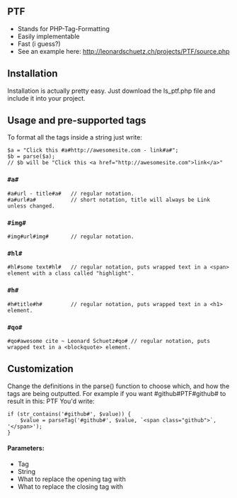 ## PTF
* Stands for PHP-Tag-Formatting
* Easily implementable
* Fast (i guess?)
* See an example here: http://leonardschuetz.ch/projects/PTF/source.php

## Installation
Installation is actually pretty easy. Just download the ls_ptf.php file and include it into your project.

## Usage and pre-supported tags
To format all the tags inside a string just write:
```
$a = "Click this #a#http://awesomesite.com - link#a#";
$b = parse($a);
// $b will be "Click this <a href="http://awesomesite.com">link</a>"
```
### `#a#`
```
#a#url - title#a#	// regular notation.
#a#url#a#			// short notation, title will always be Link unless changed.
```

### `#img#`
```
#img#url#img#		// regular notation.
```

### `#hl#`
```
#hl#some text#hl#	// regular notation, puts wrapped text in a <span> element with a class called "highlight".
```

### `#h#`
```
#h#title#h#			// regular notation, puts wrapped text in a <h1> element.
```

### `#qo#`
```
#qo#awesome cite ~ Leonard Schuetz#qo# // regular notation, puts wrapped text in a <blockquote> element.
```

## Customization
Change the definitions in the parse() function to choose which, and how the tags are being outputted.
For example if you want #github#PTF#github# to result in this: <span class="github">PTF</span>
You'd write:
```
if (str_contains('#github#', $value)) {
	$value = parseTag('#github#', $value, `<span class="github">`, '</span>');
}
```
#### Parameters:
* Tag
* String
* What to replace the opening tag with
* What to replace the closing tag with
